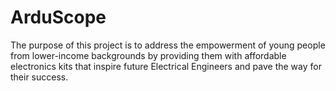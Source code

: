 # ArduScope
The purpose of this project is to address the empowerment of young people from lower-income backgrounds by providing them with affordable electronics kits that inspire future Electrical Engineers and pave the way for their success.
